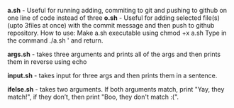 **a.sh** - Useful for running adding, commiting to git and pushing to github on one line of code instead of three
**o.sh** - Useful for adding selected file(s)(upto 3files at once) with the commit message and then push to github repository.
How to use: 
Make a.sh executable using chmod +x a.sh
Type in the command ./a.sh '<your commit message> and return.

**args.sh** - takes three arguments and prints all of the args and then prints them in reverse using echo

**input.sh** - takes input for three args and then prints them in a sentence.

**ifelse.sh** - takes two arguments. If both arguments match, print "Yay, they match!", if they don’t, then print "Boo, they don't match :(".

